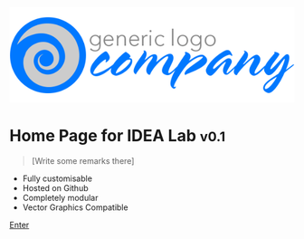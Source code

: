 <!-- _coverpage.md -->

![icon](_media/genericLogo.png)
# Home Page for IDEA Lab  <small>v0.1</small>

> [Write some remarks there]

- Fully customisable
- Hosted on Github
- Completely modular
- Vector Graphics Compatible 

[Enter](README.md)